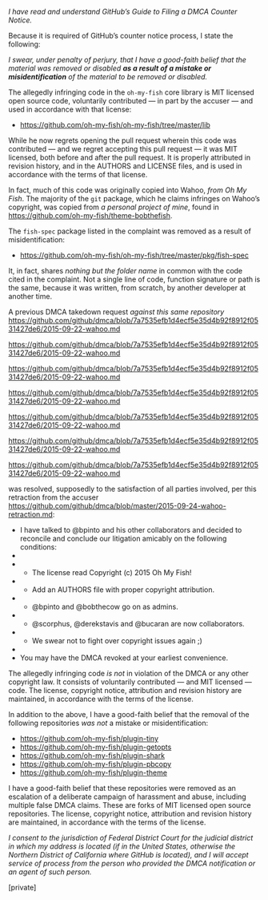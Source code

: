 *I have read and understand GitHub’s Guide to Filing a DMCA Counter Notice.*

Because it is required of GitHub’s counter notice process, I state the
following:

*I swear, under penalty of perjury, that I have a good-faith belief that
the material was removed or disabled **as a result of a mistake or
misidentification** of the material to be removed or disabled.*

The allegedly infringing code in the `oh-my-fish` core library is MIT
licensed open source code, voluntarily contributed — in part by the accuser
— and used in accordance with that license:

- https://github.com/oh-my-fish/oh-my-fish/tree/master/lib

While he now regrets opening the pull request wherein this code was
contributed — and we regret accepting this pull request — it was MIT
licensed, both before and after the pull request. It is properly attributed
in revision history, and in the AUTHORS and LICENSE files, and is used in
accordance with the terms of that license.

In fact, much of this code was originally copied into Wahoo, *from Oh My
Fish*. The majority of the `git` package, which he claims infringes on
Wahoo’s copyright, was copied from *a personal project of mine*, found in
https://github.com/oh-my-fish/theme-bobthefish.

The `fish-spec` package listed in the complaint was removed as a result of
misidentification:

- https://github.com/oh-my-fish/oh-my-fish/tree/master/pkg/fish-spec

It, in fact, shares *nothing but the folder name* in common with the code
cited in the complaint. Not a single line of code, function signature or
path is the same, because it was written, from scratch, by another
developer at another time.

A previous DMCA takedown request *against this same repository* 
<https://github.com/github/dmca/blob/7a7535efb1d4ecf5e35d4b92f8912f0531427de6/2015-09-22-wahoo.md>  
 
<https://github.com/github/dmca/blob/7a7535efb1d4ecf5e35d4b92f8912f0531427de6/2015-09-22-wahoo.md>  
  
<https://github.com/github/dmca/blob/7a7535efb1d4ecf5e35d4b92f8912f0531427de6/2015-09-22-wahoo.md>

<https://github.com/github/dmca/blob/7a7535efb1d4ecf5e35d4b92f8912f0531427de6/2015-09-22-wahoo.md>    
 
<https://github.com/github/dmca/blob/7a7535efb1d4ecf5e35d4b92f8912f0531427de6/2015-09-22-wahoo.md>  
 
<https://github.com/github/dmca/blob/7a7535efb1d4ecf5e35d4b92f8912f0531427de6/2015-09-22-wahoo.md>  
 
<https://github.com/github/dmca/blob/7a7535efb1d4ecf5e35d4b92f8912f0531427de6/2015-09-22-wahoo.md>  

was resolved, supposedly to the satisfaction of all parties involved, per
this retraction from the accuser  
<https://github.com/github/dmca/blob/master/2015-09-24-wahoo-retraction.md>:  

- I have talked to @bpinto and his other collaborators and decided to
reconcile and conclude our litigation amicably on the following conditions:
-
- * The license read Copyright (c) 2015 Oh My Fish!
- * Add an AUTHORS file with proper copyright attribution.
- * @bpinto and @bobthecow go on as admins.
- * @scorphus, @derekstavis and @bucaran are now collaborators.
- * We swear not to fight over copyright issues again ;)
-
- You may have the DMCA revoked at your earliest convenience.

The allegedly infringing code *is not* in violation of the DMCA or any
other copyright law. It consists of voluntarily contributed — and MIT
licensed — code. The license, copyright notice, attribution and revision
history are maintained, in accordance with the terms of the license.

In addition to the above, I have a good-faith belief that the removal of
the following repositories *was not* a mistake or misidentification:

- https://github.com/oh-my-fish/plugin-tiny  
- https://github.com/oh-my-fish/plugin-getopts  
- https://github.com/oh-my-fish/plugin-shark  
- https://github.com/oh-my-fish/plugin-pbcopy  
- https://github.com/oh-my-fish/plugin-theme  

I have a good-faith belief that these repositories were removed as an
escalation of a deliberate campaign of harassment and abuse, including
multiple false DMCA claims. These are forks of MIT licensed open source
repositories. The license, copyright notice, attribution and revision
history are maintained, in accordance with the terms of the license.

*I consent to the jurisdiction of Federal District Court for the judicial
district in which my address is located (if in the United States, otherwise
the Northern District of California where GitHub is located), and I will
accept service of process from the person who provided the DMCA
notification or an agent of such person.*

[private]
